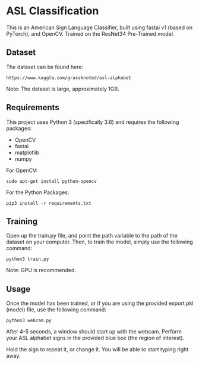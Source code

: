 # ASL Classification

This is an American Sign Language Classifier, built using fastai v1 (based on PyTorch), and OpenCV. 
Trained on the ResNet34 Pre-Trained model.

## Dataset

The dataset can be found here:

```
https://www.kaggle.com/grassknoted/asl-alphabet
```
Note: The dataset is large, approximately 1GB.

## Requirements

This project uses Python 3 (specifically 3.6) and requires the following packages:

* OpenCV
* fastai
* matplotlib
* numpy

For OpenCV: 

```
sudo apt-get install python-opencv
```

For the Python Packages:

```
pip3 install -r requirements.txt
```

## Training 

Open up the train.py file, and point the path variable to the path of the dataset on your computer.
Then, to train the model, simply use the following command:

```
python3 train.py
```
Note: GPU is recommended.

## Usage

Once the model has been trained, or if you are using the provided export.pkl (model) file, use the following command:

```
python3 webcam.py
```
After 4-5 seconds, a window should start up with the webcam. Perform your ASL alphabet signs in the provided blue box (the region of interest).

Hold the sign to repeat it, or change it. You will be able to start typing right away.
